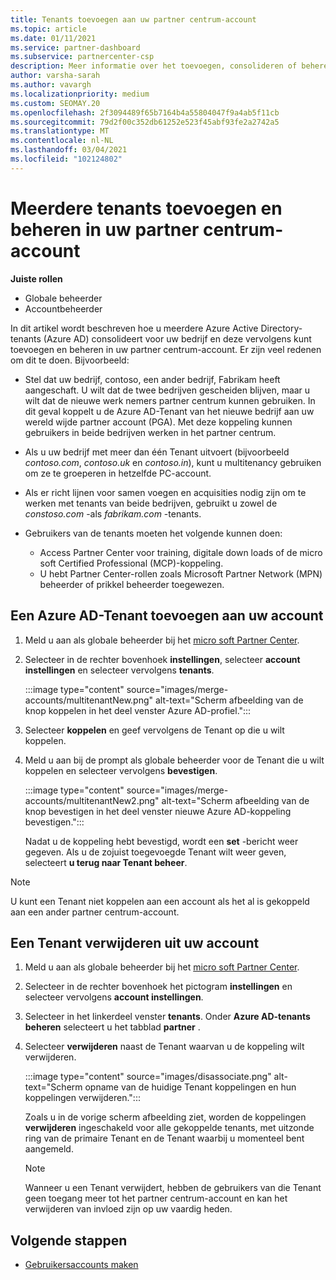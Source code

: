 ```yaml
---
title: Tenants toevoegen aan uw partner centrum-account
ms.topic: article
ms.date: 01/11/2021
ms.service: partner-dashboard
ms.subservice: partnercenter-csp
description: Meer informatie over het toevoegen, consolideren of beheren van meerdere Azure AD-tenants in uw partner centrum-account en waarom u dit mogelijk wilt maken.
author: varsha-sarah
ms.author: vavargh
ms.localizationpriority: medium
ms.custom: SEOMAY.20
ms.openlocfilehash: 2f3094489f65b7164b4a55804047f9a4ab5f11cb
ms.sourcegitcommit: 79d2f00c352db61252e523f45abf93fe2a2742a5
ms.translationtype: MT
ms.contentlocale: nl-NL
ms.lasthandoff: 03/04/2021
ms.locfileid: "102124802"
---
```

# <a name="add-and-manage-multiple-tenants-in-your-partner-center-account"></a>Meerdere tenants toevoegen en beheren in uw partner centrum-account


**Juiste rollen**

- Globale beheerder
- Accountbeheerder

In dit artikel wordt beschreven hoe u meerdere Azure Active Directory-tenants (Azure AD) consolideert voor uw bedrijf en deze vervolgens kunt toevoegen en beheren in uw partner centrum-account. Er zijn veel redenen om dit te doen. Bijvoorbeeld:

- Stel dat uw bedrijf, contoso, een ander bedrijf, Fabrikam heeft aangeschaft. U wilt dat de twee bedrijven gescheiden blijven, maar u wilt dat de nieuwe werk nemers partner centrum kunnen gebruiken. In dit geval koppelt u de Azure AD-Tenant van het nieuwe bedrijf aan uw wereld wijde partner account (PGA). Met deze koppeling kunnen gebruikers in beide bedrijven werken in het partner centrum.

- Als u uw bedrijf met meer dan één Tenant uitvoert (bijvoorbeeld *contoso.com*, *contoso.uk* en *contoso.in*), kunt u multitenancy gebruiken om ze te groeperen in hetzelfde PC-account.

- Als er richt lijnen voor samen voegen en acquisities nodig zijn om te werken met tenants van beide bedrijven, gebruikt u zowel de *constoso.com* -als *fabrikam.com* -tenants.

- Gebruikers van de tenants moeten het volgende kunnen doen:
    * Access Partner Center voor training, digitale down loads of de micro soft Certified Professional (MCP)-koppeling.
    * U hebt Partner Center-rollen zoals Microsoft Partner Network (MPN) beheerder of prikkel beheerder toegewezen.

## <a name="add-an-azure-ad-tenant-to-your-account"></a>Een Azure AD-Tenant toevoegen aan uw account

1. Meld u aan als globale beheerder bij het [micro soft Partner Center](https://partner.microsoft.com/dashboard).

1. Selecteer in de rechter bovenhoek **instellingen**, selecteer **account instellingen** en selecteer vervolgens **tenants**.
 
   :::image type="content" source="images/merge-accounts/multitenantNew.png" alt-text="Scherm afbeelding van de knop koppelen in het deel venster Azure AD-profiel."::: 

1. Selecteer **koppelen** en geef vervolgens de Tenant op die u wilt koppelen.

1. Meld u aan bij de prompt als globale beheerder voor de Tenant die u wilt koppelen en selecteer vervolgens **bevestigen**. 

   :::image type="content" source="images/merge-accounts/multitenantNew2.png" alt-text="Scherm afbeelding van de knop bevestigen in het deel venster nieuwe Azure AD-koppeling bevestigen."::: 

   Nadat u de koppeling hebt bevestigd, wordt een **set** -bericht weer gegeven. Als u de zojuist toegevoegde Tenant wilt weer geven, selecteert **u terug naar Tenant beheer**. 
 
>[!NOTE]
>U kunt een Tenant niet koppelen aan een account als het al is gekoppeld aan een ander partner centrum-account.


## <a name="remove-a-tenant-from-your-account"></a>Een Tenant verwijderen uit uw account
 
1. Meld u aan als globale beheerder bij het [micro soft Partner Center](https://partner.microsoft.com/dashboard).

1. Selecteer in de rechter bovenhoek het pictogram **instellingen** en selecteer vervolgens **account instellingen**.

1. Selecteer in het linkerdeel venster **tenants**. Onder **Azure AD-tenants beheren** selecteert u het tabblad **partner** .
 
1. Selecteer **verwijderen** naast de Tenant waarvan u de koppeling wilt verwijderen.

   :::image type="content" source="images/disassociate.png" alt-text="Scherm opname van de huidige Tenant koppelingen en hun koppelingen verwijderen.":::

   Zoals u in de vorige scherm afbeelding ziet, worden de koppelingen **verwijderen** ingeschakeld voor alle gekoppelde tenants, met uitzonde ring van de primaire Tenant en de Tenant waarbij u momenteel bent aangemeld. 

   > [!NOTE]   
   > Wanneer u een Tenant verwijdert, hebben de gebruikers van die Tenant geen toegang meer tot het partner centrum-account en kan het verwijderen van invloed zijn op uw vaardig heden. 

## <a name="next-steps"></a>Volgende stappen

- [Gebruikersaccounts maken](create-user-accounts-and-set-permissions.md)






